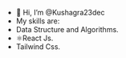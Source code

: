 - 👋 Hi, I’m @Kushagra23dec
- My skills are:
- Data Structure and Algorithms.
- ⚛️React Js.
- Tailwind Css.

<!---
Kushagra23dec/Kushagra23dec is a ✨ special ✨ repository because its `README.md` (this file) appears on your GitHub profile.
You can click the Preview link to take a look at your changes.
--->
